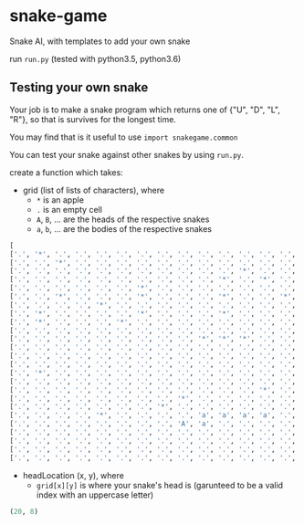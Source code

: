 # snake-game
Snake AI, with templates to add your own snake

run `run.py` (tested with python3.5, python3.6)

## Testing your own snake
Your job is to make a snake program which returns one of {"U", "D", "L", "R"}, so that is survives for the longest time.

You may find that is it useful to use `import snakegame.common`

You can test your snake against other snakes by using `run.py`. 

create a function which takes:
 - grid (list of lists of characters), where 
   - `*` is an apple
   - `.` is an empty cell
   - `A`, `B`, ... are the heads of the respective snakes
   - `a`, `b`, ... are the bodies of the respective snakes
 ```python
[
['.', '*', '.', '.', '.', '.', '.', '.', '.', '.', '.', '.', '.', '.', '.', '.', '.', '.', '.', '.', '.', '.', '.', '.', '.'], 
['.', '.', '*', '.', '.', '.', '.', '.', '.', '.', '.', '.', '.', '.', '.', '.', '.', '.', '.', '.', '*', '.', '.', '.', '.'], 
['.', '.', '.', '.', '.', '.', '.', '.', '.', '.', '.', '*', '.', '.', '.', '.', '*', '.', '.', '.', '*', '.', '.', '.', '.'], 
['.', '.', '.', '.', '.', '.', '.', '.', '.', '.', '*', '.', '*', '.', '.', '.', '.', '.', '.', '.', '.', '.', '.', '.', '.'], 
['.', '.', '.', '.', '.', '.', '*', '.', '.', '.', '.', '.', '.', '.', '.', '.', '.', '.', '.', '.', '.', '.', '.', '.', '.'], 
['.', '.', '*', '.', '.', '.', '*', '.', '.', '.', '*', '.', '.', '*', '.', '.', '*', '.', '.', '.', '.', '.', '.', '.', '.'], 
['.', '.', '.', '.', '*', '.', '.', '.', '.', '.', '.', '.', '.', '.', '.', '*', '.', '.', '.', '.', '.', '.', '.', '.', '.'], 
['.', '*', '.', '.', '.', '.', '*', '.', '.', '.', '*', '.', '.', '.', '.', '.', '.', '.', '.', '.', '.', '.', '*', '.', '.'], 
['.', '*', '.', '.', '.', '*', '.', '.', '.', '.', '.', '.', '.', '.', '.', '.', '*', '*', 'B', '.', '.', '.', '*', '.', '.'], 
['.', '.', '.', '.', '.', '.', '.', '.', '.', '.', '.', '.', '.', '.', '.', '.', '.', '.', 'b', '.', '.', '.', '.', '.', '.'], 
['.', '.', '.', '.', '.', '.', '.', '.', '.', '*', '*', '*', '.', '.', '*', '.', '.', '*', '.', '.', '.', '.', '.', '.', '.'], 
['.', '.', '.', '.', '.', '.', '.', '.', '.', '.', '.', '.', '.', '.', '*', '.', '.', '.', '.', '.', '.', '.', '*', '.', '.'], 
['.', '.', '.', '.', '.', '.', '.', '.', '.', '.', '.', '.', '.', '.', '.', '.', '.', '.', '.', '.', '.', '.', '.', '*', '*'], 
['.', '.', '.', '.', '.', '.', '.', '.', '.', '.', '.', '.', '.', '.', '.', '.', '.', '*', '.', '.', '.', '.', '.', '.', '.'], 
['.', '*', '.', '.', '.', '.', '.', '.', '.', '.', '.', '.', '.', '.', '.', '*', '.', '.', '.', '.', '.', '.', '.', '.', '.'], 
['.', '.', '.', '.', '.', '.', '.', '.', '.', '.', '.', '.', '.', '.', '.', '.', '.', '.', '.', '.', '.', '.', '.', '.', '*'], 
['.', '.', '.', '.', '.', '.', '.', '.', '.', '.', '.', '.', '*', '.', '.', '*', '.', '.', '.', '.', '*', '.', '.', '.', '*'], 
['.', '.', '.', '.', '.', '.', '.', '.', '*', '.', '.', '.', '.', '.', '.', '.', '.', '*', '.', '.', '.', '.', '.', '*', '.'], 
['.', '.', '.', '.', '.', '.', '.', '*', '.', '.', '.', '.', '.', '.', '.', '.', '.', '.', '.', '.', '.', '.', '.', '.', '.'], 
['.', '.', '.', '.', '*', '.', '.', '.', '.', 'a', 'a', 'a', 'a', '.', '.', '.', '.', '.', '.', '.', '.', '.', '.', '.', '.'], 
['.', '.', '.', '.', '.', '.', '.', '.', 'A', 'a', '.', '.', '.', '.', '.', '.', '.', '.', '.', '.', '.', '.', '.', '.', '.'], 
['.', '.', '.', '.', '.', '.', '.', '.', '.', '.', '.', '.', '.', '.', '.', '.', '.', '.', '.', '.', '.', '.', '.', '.', '*'], 
['.', '.', '.', '.', '.', '.', '.', '.', '.', '.', '.', '.', '.', '.', '.', '.', '.', '.', '.', '.', '.', '.', '*', '.', '.'], 
['.', '.', '.', '.', '.', '.', '.', '.', '.', '.', '.', '.', '.', '.', '.', '.', '.', '.', '.', '.', '.', '.', '.', '.', '.'], 
['.', '.', '.', '.', '.', '.', '.', '.', '.', '.', '.', '.', '.', '.', '.', '.', '.', '.', '.', '.', '.', '.', '.', '.', '.']]
```
 - headLocation (x, y), where
   - `grid[x][y]` is where your snake's head is (garunteed to be a valid index with an uppercase letter)
```python
(20, 8)
```
 
